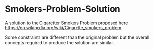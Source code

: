 # Smokers-Problem-Solution

A solution to the Cigaretter Smokers Problem proposed here https://en.wikipedia.org/wiki/Cigarette_smokers_problem.


Some constraints are different than the original problem but the overall concepts required to produce the solution are similar.
